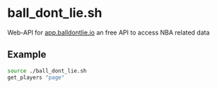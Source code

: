 # ball_dont_lie.sh
Web-API for [app.balldontlie.io](https://app.balldontlie.io) an free API to access NBA related data

## Example
```bash
source ./ball_dont_lie.sh
get_players "page"
```
